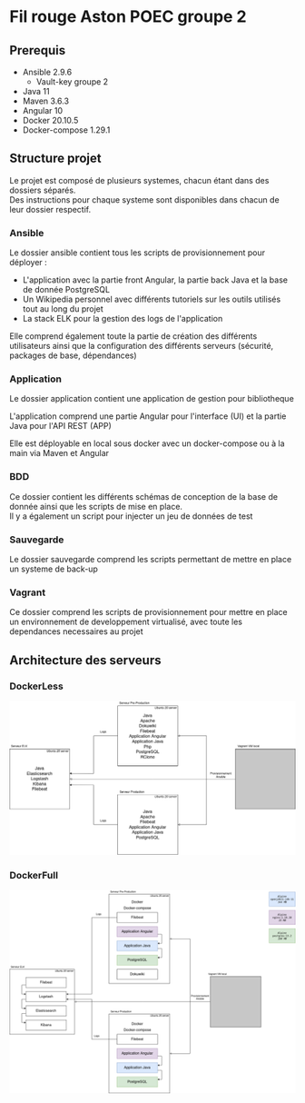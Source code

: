 # Fil rouge Aston POEC groupe 2

## Prerequis

- Ansible 2.9.6
    - Vault-key groupe 2
- Java 11
- Maven 3.6.3
- Angular 10
- Docker 20.10.5
- Docker-compose 1.29.1

## Structure projet

Le projet est composé de plusieurs systemes, chacun étant dans des dossiers séparés.  
Des instructions pour chaque systeme sont disponibles dans chacun de leur dossier respectif.

### Ansible

Le dossier ansible contient tous les scripts de provisionnement pour déployer : 

- L'application avec la partie front Angular, la partie back Java et la base de donnée PostgreSQL
- Un Wikipedia personnel avec différents tutoriels sur les outils utilisés tout au long du projet
- La stack ELK pour la gestion des logs de l'application

Elle comprend également toute la partie de création des différents utilisateurs ainsi que la configuration des différents serveurs (sécurité, packages de base, dépendances)

### Application

Le dossier application contient une application de gestion pour bibliotheque

L'application comprend une partie Angular pour l'interface (UI) et la partie Java pour l'API REST (APP)

Elle est déployable en local sous docker avec un docker-compose ou à la main via Maven et Angular

### BDD

Ce dossier contient les différents schémas de conception de la base de donnée ainsi que les scripts de mise en place.  
Il y a également un script pour injecter un jeu de données de test

### Sauvegarde

Le dossier sauvegarde comprend les scripts permettant de mettre en place un systeme de back-up

### Vagrant

Ce dossier comprend les scripts de provisionnement pour mettre en place un environnement de developpement virtualisé, avec toute les dependances necessaires au projet

## Architecture des serveurs

### DockerLess

![alt Architecture des serveurs sans docker](architectureServeursDockerLess.png "Architecture des serveurs sans docker")

### DockerFull

![alt Architecture des serveurs avec docker](architectureServeursDockerFull.png "Architecture des serveurs avec docker")
